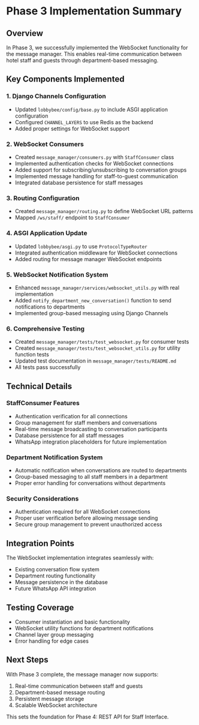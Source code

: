 # Phase 3 Implementation Summary

## Overview
In Phase 3, we successfully implemented the WebSocket functionality for the message manager. This enables real-time communication between hotel staff and guests through department-based messaging.

## Key Components Implemented

### 1. Django Channels Configuration
- Updated `lobbybee/config/base.py` to include ASGI application configuration
- Configured `CHANNEL_LAYERS` to use Redis as the backend
- Added proper settings for WebSocket support

### 2. WebSocket Consumers
- Created `message_manager/consumers.py` with `StaffConsumer` class
- Implemented authentication checks for WebSocket connections
- Added support for subscribing/unsubscribing to conversation groups
- Implemented message handling for staff-to-guest communication
- Integrated database persistence for staff messages

### 3. Routing Configuration
- Created `message_manager/routing.py` to define WebSocket URL patterns
- Mapped `/ws/staff/` endpoint to `StaffConsumer`

### 4. ASGI Application Update
- Updated `lobbybee/asgi.py` to use `ProtocolTypeRouter`
- Integrated authentication middleware for WebSocket connections
- Added routing for message manager WebSocket endpoints

### 5. WebSocket Notification System
- Enhanced `message_manager/services/websocket_utils.py` with real implementation
- Added `notify_department_new_conversation()` function to send notifications to departments
- Implemented group-based messaging using Django Channels

### 6. Comprehensive Testing
- Created `message_manager/tests/test_websocket.py` for consumer tests
- Created `message_manager/tests/test_websocket_utils.py` for utility function tests
- Updated test documentation in `message_manager/tests/README.md`
- All tests pass successfully

## Technical Details

### StaffConsumer Features
- Authentication verification for all connections
- Group management for staff members and conversations
- Real-time message broadcasting to conversation participants
- Database persistence for all staff messages
- WhatsApp integration placeholders for future implementation

### Department Notification System
- Automatic notification when conversations are routed to departments
- Group-based messaging to all staff members in a department
- Proper error handling for conversations without departments

### Security Considerations
- Authentication required for all WebSocket connections
- Proper user verification before allowing message sending
- Secure group management to prevent unauthorized access

## Integration Points
The WebSocket implementation integrates seamlessly with:
- Existing conversation flow system
- Department routing functionality
- Message persistence in the database
- Future WhatsApp API integration

## Testing Coverage
- Consumer instantiation and basic functionality
- WebSocket utility functions for department notifications
- Channel layer group messaging
- Error handling for edge cases

## Next Steps
With Phase 3 complete, the message manager now supports:
1. Real-time communication between staff and guests
2. Department-based message routing
3. Persistent message storage
4. Scalable WebSocket architecture

This sets the foundation for Phase 4: REST API for Staff Interface.